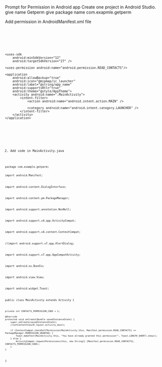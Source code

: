 Prompt for Permission in Android app
Create one project in Android Studio.
give name Getperm
give package name com.exapmle.getperm

Add permission in AndroidManifest.xml file
<code>
  
  <?xml version="1.0" encoding="utf-8"?>
<manifest xmlns:android="http://schemas.android.com/apk/res/android"
    package="com.example.getperm">

    <uses-sdk
        android:minSdkVersion="12"
        android:targetSdkVersion="27" />

    <uses-permission android:name="android.permission.READ_CONTACTS"/>

    <application
        android:allowBackup="true"
        android:icon="@mipmap/ic_launcher"
        android:label="@string/app_name"
        android:supportsRtl="true"
        android:theme="@style/AppTheme">
        <activity android:name=".MainActivity">
            <intent-filter>
                <action android:name="android.intent.action.MAIN" />

                <category android:name="android.intent.category.LAUNCHER" />
            </intent-filter>
        </activity>
    </application>

</manifest>
  
<code>
  
2. Add code in MainActivity.java
<code>
package com.example.getperm;

import android.Manifest;
  
import android.content.DialogInterface;
  
import android.content.pm.PackageManager;
  
import android.support.annotation.NonNull;
  
import android.support.v4.app.ActivityCompat;
  
import android.support.v4.content.ContextCompat;
  
//import android.support.v7.app.AlertDialog;
  
import android.support.v7.app.AppCompatActivity;
  
import android.os.Bundle;
  
import android.view.View;
  
import android.widget.Toast;

public class MainActivity extends Activity {
  
    private int CONTACTS_PERMISSION_CODE = 1;

    @Override
    protected void onCreate(Bundle savedInstanceState) {
        super.onCreate(savedInstanceState);
        //setContentView(R.layout.activity_main);

        if (ContextCompat.checkSelfPermission(MainActivity.this, Manifest.permission.READ_CONTACTS) == PackageManager.PERMISSION_GRANTED) { 
            Toast.makeText(MainActivity.this, "You have already granted this permission!", Toast.LENGTH_SHORT).show(); 
        } else { 
            ActivityCompat.requestPermissions(this, new String[] {Manifest.permission.READ_CONTACTS}, CONTACTS_PERMISSION_CODE); 
        }
    }
}
</code>
